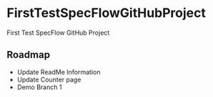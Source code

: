 # FirstTestSpecFlowGitHubProject
First Test SpecFlow GitHub Project

## Roadmap

* Update ReadMe Information
* Update Counter page
* Demo Branch 1 